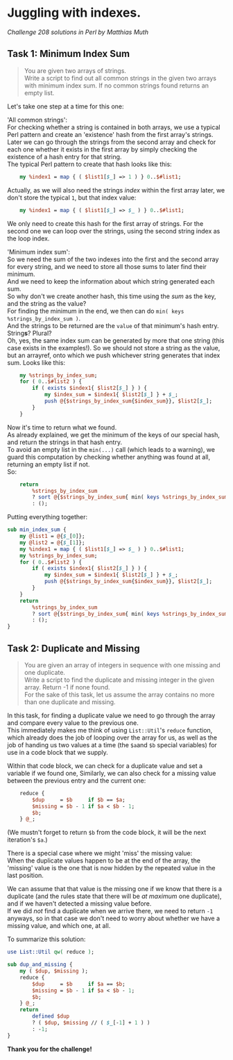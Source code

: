 # Juggling with indexes.
*Challenge 208 solutions in Perl by Matthias Muth*

## Task 1: Minimum Index Sum

> You are given two arrays of strings.<br/>
> Write a script to find out all common strings in the given two arrays with minimum index sum. If no common strings found returns an empty list.

Let's take one step at a time for this one:

'All common strings':<br/>
For checking whether a string is contained in both arrays, we use a typical Perl pattern and create an 'existence' hash from the first array's strings.
Later we can go through the strings from the second array
and check for each one whether it exists in the first array
by simply checking the existence of a hash entry for that string.<br/>
The typical Perl pattern to create that hash looks like this:
```perl
    my %index1 = map { ( $list1[$_] => 1 ) } 0..$#list1;
```
Actually, as we will also need the strings *index* within the first array later, we don't store the typical `1`, but that index value:
```perl
    my %index1 = map { ( $list1[$_] => $_ ) } 0..$#list1;
```
We only need to create this hash for the first array of strings.
For the second one we can loop over the strings, using the second string index as the loop index.

'Minimum index sum':<br/>
So we need the sum of the two indexes into the first and the second array for every string,
and we need to store all those sums to later find their minimum.<br/>
And we need to keep the information about which string generated each sum.<br/>
So why don't we create another hash, this time using the *sum* as the key, and the string as the value?<br/>
For finding the minimum in the end, we then can do `min( keys %strings_by_index_sum )`.<br/>
And the strings to be returned are the `value` of that minimum's hash entry.<br/>
String**s**? Plural?<br/>
Oh, yes, the same index sum can be generated by more that one string (this case exists in the examples!).
So we should not store a string as the value, but an arrayref,
onto which we push whichever string generates that index sum.
Looks like this:
```perl
    my %strings_by_index_sum;
    for ( 0..$#list2 ) {
        if ( exists $index1{ $list2[$_] } ) {
            my $index_sum = $index1{ $list2[$_] } + $_;
            push @{$strings_by_index_sum{$index_sum}}, $list2[$_];
        }
    }
```

Now it's time to return what we found.<br/>
As already explained, we get the minimum of the keys of our special hash, and return the strings in that hash entry.<br/>
To avoid an empty list in the `min(...)` call (which leads to a warning),
we guard this computation by checking whether anything was found at all, returning an empty list if not.<br/>
So:
```perl
    return
        %strings_by_index_sum
        ? sort @{$strings_by_index_sum{ min( keys %strings_by_index_sum ) } }
        : ();
```
Putting everything together:

```perl
sub min_index_sum {
    my @list1 = @{$_[0]};
    my @list2 = @{$_[1]};
    my %index1 = map { ( $list1[$_] => $_ ) } 0..$#list1;
    my %strings_by_index_sum;
    for ( 0..$#list2 ) {
        if ( exists $index1{ $list2[$_] } ) {
            my $index_sum = $index1{ $list2[$_] } + $_;
            push @{$strings_by_index_sum{$index_sum}}, $list2[$_];
        }
    }
    return
        %strings_by_index_sum
        ? sort @{$strings_by_index_sum{ min( keys %strings_by_index_sum ) } }
        : ();
}
```

## Task 2: Duplicate and Missing

>You are given an array of integers in sequence with one missing and one duplicate.<br/>
Write a script to find the duplicate and missing integer in the given array. Return -1 if none found.<br/>
For the sake of this task, let us assume the array contains no more than one duplicate and missing.

In this task, for finding a duplicate value we need to go through the array and compare every value to the previous one.<br/>
This immediately makes me think of using `List::Util`'s `reduce` function,
which already does the job of looping over the array for us,
as well as the job of handing us two values at a time (the `$a`and `$b` special variables) for use in a code block that we supply.

Within that code block, we can check for a duplicate value and set a variable if we found one,
Similarly, we can also check for a missing value between the previous entry and the current one:
```perl
    reduce {
        $dup     = $b     if $b == $a;
        $missing = $b - 1 if $a < $b - 1;
        $b;
    } @_;
```
(We mustn't forget to return `$b` from the code block, it will be the next iteration's `$a`.)

There is a special case where we might 'miss' the missing value:<br/>
When the duplicate values happen to be at the end of the array,
the 'missing' value is the one that is now hidden by the repeated value in the last position.

We can assume that that value is the missing one if we know that there is a duplicate
(and the rules state that there will be *at maximum* one duplicate),
and if we haven't detected a missing value before.<br/>
If we did *not* find a duplicate when we arrive there, we need to return `-1` anyways,
so in that case we don't need to worry about whether we have a missing value, and which one, at all.

To summarize this solution:

```perl
use List::Util qw( reduce );

sub dup_and_missing {
    my ( $dup, $missing );
    reduce {
        $dup     = $b     if $a == $b;
        $missing = $b - 1 if $a < $b - 1;
        $b;
    } @_;
    return
        defined $dup
        ? ( $dup, $missing // ( $_[-1] + 1 ) )
        : -1;
}
```

**Thank you for the challenge!**

